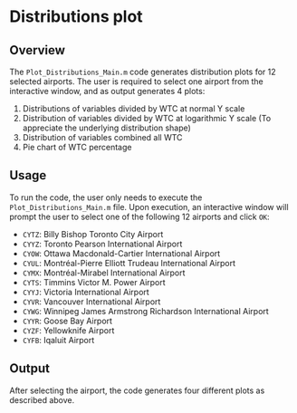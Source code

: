 # Distributions plot

## Overview

The `Plot_Distributions_Main.m` code generates distribution plots for 12 selected airports. The user is required to select one airport from the interactive window, and as output generates 4 plots:

1. Distributions of variables divided by WTC at normal Y scale
2. Distribution of variables divided by WTC at logarithmic Y scale (To appreciate the underlying distribution shape)
3. Distribution of variables combined all WTC
4. Pie chart of WTC percentage

## Usage

To run the code, the user only needs to execute the `Plot_Distributions_Main.m` file. Upon execution, an interactive window will prompt the user to select one of the following 12 airports and click `OK`:

- `CYTZ`: Billy Bishop Toronto City Airport
- `CYYZ`: Toronto Pearson International Airport
- `CYOW`: Ottawa Macdonald-Cartier International Airport
- `CYUL`: Montréal-Pierre Elliott Trudeau International Airport
- `CYMX`: Montréal-Mirabel International Airport
- `CYTS`: Timmins Victor M. Power Airport
- `CYYJ`: Victoria International Airport
- `CYVR`: Vancouver International Airport
- `CYWG`: Winnipeg James Armstrong Richardson International Airport
- `CYYR`: Goose Bay Airport
- `CYZF`: Yellowknife Airport
- `CYFB`: Iqaluit Airport

## Output

After selecting the airport, the code generates four different plots as described above.
